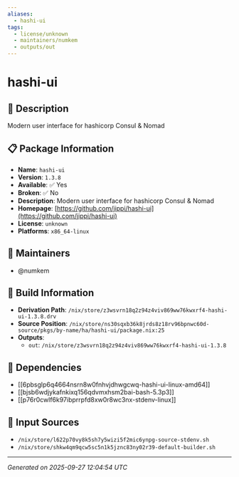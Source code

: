 ```yaml
---
aliases:
  - hashi-ui
tags:
  - license/unknown
  - maintainers/numkem
  - outputs/out
---
```


# hashi-ui

## 📝 Description

Modern user interface for hashicorp Consul & Nomad

## 📋 Package Information

- **Name**: `hashi-ui`
- **Version**: `1.3.8`
- **Available**: ✅ Yes
- **Broken**: ✅ No
- **Description**: Modern user interface for hashicorp Consul & Nomad
- **Homepage**: [https://github.com/jippi/hashi-ui](https://github.com/jippi/hashi-ui)
- **License**: `unknown`
- **Platforms**: `x86_64-linux`
## 👥 Maintainers

- @numkem


## 🔧 Build Information

- **Derivation Path**: `/nix/store/z3wsvrn18q2z94z4viv869ww76kwxrf4-hashi-ui-1.3.8.drv`
- **Source Position**: `/nix/store/ns30sqxb36k8jrds8z18rv96bpnwc60d-source/pkgs/by-name/ha/hashi-ui/package.nix:25`
- **Outputs**:
  - `out`:  `/nix/store/z3wsvrn18q2z94z4viv869ww76kwxrf4-hashi-ui-1.3.8`

## 🔗 Dependencies

- [[6pbsglp6q4664nsrn8w0fnhvjdhwgcwq-hashi-ui-linux-amd64]]
- [[bjsb6wdjykafnkixq156qdvmxhsm2bai-bash-5.3p3]]
- [[p76r0cwlf6k97ibprrpfd8xw0r8wc3nx-stdenv-linux]]

## 📁 Input Sources

- `/nix/store/l622p70vy8k5sh7y5wizi5f2mic6ynpg-source-stdenv.sh`
- `/nix/store/shkw4qm9qcw5sc5n1k5jznc83ny02r39-default-builder.sh`

---
*Generated on 2025-09-27 12:04:54 UTC*
